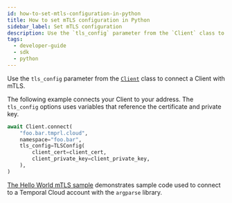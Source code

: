 ```yaml
---
id: how-to-set-mtls-configuration-in-python
title: How to set mTLS configuration in Python
sidebar_label: Set mTLS configuration
description: Use the `tls_config` parameter from the `Client` class to connect a Client with mTLS.
tags:
  - developer-guide
  - sdk
  - python
---
```


Use the `tls_config` parameter from the [`Client`](https://python.temporal.io/temporalio.client.Client.html) class to connect a Client with mTLS.

The following example connects your Client to your address. The `tls_config` options uses variables that reference the certificate and private key.

```python
await Client.connect(
    "foo.bar.tmprl.cloud",
    namespace="foo.bar",
    tls_config=TLSConfig(
        client_cert=client_cert,
        client_private_key=client_private_key,
    ),
)
```

[The Hello World mTLS sample](https://github.com/temporalio/samples-python/blob/main/hello/hello_mtls.py) demonstrates sample code used to connect to a Temporal Cloud account with the `argparse` library.
